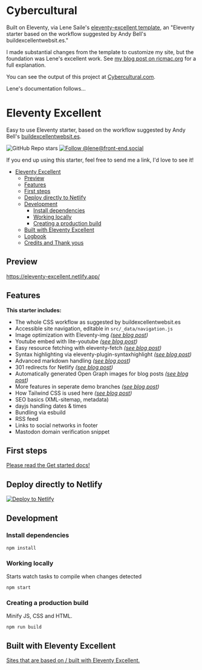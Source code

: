 # Cybercultural

Built on Eleventy, via Lene Saile's [eleventy-excellent template](https://github.com/madrilene/eleventy-excellent), an "Eleventy starter based on the workflow suggested by Andy Bell's buildexcellentwebsit.es." 

I made substantial changes from the template to customize my site, but the foundation was Lene's excellent work. See [my blog post on ricmac.org](https://ricmac.org/2024/01/26/why-i-migrated-my-newsletter-from-substack-to-eleventy-and-buttondown/) for a full explanation.

You can see the output of this project at [Cybercultural.com](https://cybercultural.com/).

Lene's documentation follows...

# Eleventy Excellent

Easy to use Eleventy starter, based on the workflow suggested by Andy Bell's [buildexcellentwebsit.es](https://buildexcellentwebsit.es/).

![GitHub Repo stars](https://img.shields.io/github/stars/madrilene/eleventy-excellent?style=flat-square&logo=github&logoColor=white&label=GitHub%20stars)
[![Follow @lene@front-end.social](https://img.shields.io/mastodon/follow/109292536543732634?domain=https%3A%2F%2Ffront-end.social&style=flat-square&logo=Mastodon&logoColor=white&labelColor=%235B4BE1)](https://front-end.social/@lene)

If you end up using this starter, feel free to send me a link, I'd love to see it!

- [Eleventy Excellent](#eleventy-excellent)
  - [Preview](#preview)
  - [Features](#features)
  - [First steps](#first-steps)
  - [Deploy directly to Netlify](#deploy-directly-to-netlify)
  - [Development](#development)
    - [Install dependencies](#install-dependencies)
    - [Working locally](#working-locally)
    - [Creating a production build](#creating-a-production-build)
  - [Built with Eleventy Excellent](#built-with-eleventy-excellent)
  - [Logbook](#logbook)
  - [Credits and Thank yous](#credits-and-thank-yous)

## Preview

https://eleventy-excellent.netlify.app/

## Features

**This starter includes:**

- The whole CSS workflow as suggested by buildexcellentwebsit.es
- Accessible site navigation, editable in `src/_data/navigation.js`
- Image optimization with Eleventy-img _([see blog post](https://eleventy-excellent.netlify.app/blog/post-with-an-image/))_
- Youtube embed with lite-youtube _([see blog post](https://eleventy-excellent.netlify.app/blog/post-with-a-video/))_
- Easy resource fetching with eleventy-fetch _([see blog post](https://eleventy-excellent.netlify.app/blog/post-with-fetched-content/))_
- Syntax highlighting via eleventy-plugin-syntaxhighlight _([see blog post](https://eleventy-excellent.netlify.app/blog/post-with-some-code/))_
- Advanced markdown handling _([see blog post](https://eleventy-excellent.netlify.app/blog/post-with-all-the-markdown/))_
- 301 redirects for Netlify _([see blog post](https://eleventy-excellent.netlify.app/blog/post-with-301-redirects/))_
- Automatically generated Open Graph images for blog posts _([see blog post](https://eleventy-excellent.netlify.app/blog/open-graph-images/))_
- More features in seperate demo branches _([see blog post](https://eleventy-excellent.netlify.app/blog/demo-pages/))_
- How Tailwind CSS is used here _([see blog post](https://eleventy-excellent.netlify.app/blog/what-is-tailwind-css-doing-here/))_
- SEO basics (XML-sitemap, metadata)
- dayjs handling dates & times
- Bundling via esbuild
- RSS feed
- Links to social networks in footer
- Mastodon domain verification snippet

## First steps

[Please read the Get started docs!](https://eleventy-excellent.netlify.app/get-started/)

## Deploy directly to Netlify

[![Deploy to Netlify](https://www.netlify.com/img/deploy/button.svg)](https://app.netlify.com/start/deploy?repository=https://github.com/madrilene/eleventy-excellent)

## Development

### Install dependencies

```
npm install
```

### Working locally

Starts watch tasks to compile when changes detected

```
npm start
```

### Creating a production build

Minify JS, CSS and HTML.

```
npm run build
```

## Built with Eleventy Excellent

[Sites that are based on / built with Eleventy Excellent. ](https://eleventy-excellent.netlify.app/built-with/)

